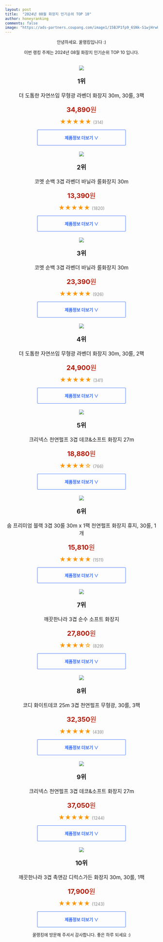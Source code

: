 ```yaml
---
layout: post
title:  "2024년 08월 화장지 인기순위 TOP 10"
author: honeyranking
comments: false
image: "https://ads-partners.coupang.com/image1/15BJP1fp9_6SNk-S1wjHrwUo3iCdSGSdnAgS7Io9_qFs7rIt2OU2jE6vHSKQ9ocKj7Kb0ozIeJZCVMJlGZ3uZ_KluLmw8bF5pE66Lg6eXr5jZcFUNERY3iE136GNnDXfXfuOY64BLMWoQlmkzZB2QeKFuR764pDa26SSE8xs8SQYffPCxQ20IRZXZBZf3FJX6EauGOaEpX4DgvUhzzT2TPbYnovHlUakLj8MJ1_JLqdTfshCAtiXIs06o-XH4O6do7p6i4d7QpGEJVHVRjLpygNsWI2dtm0SR0pQVI5VIatC0JuRDZAY4uTkJT315A=="
---
```

<p style="text-align: center;">안녕하세요. 꿀랭킹입니다 :)</p>
<p style="text-align: center;">이번 랭킹 주제는 2024년 08월 화장지 인기순위 TOP 10 입니다.</p><center><img src="https://ads-partners.coupang.com/image1/15BJP1fp9_6SNk-S1wjHrwUo3iCdSGSdnAgS7Io9_qFs7rIt2OU2jE6vHSKQ9ocKj7Kb0ozIeJZCVMJlGZ3uZ_KluLmw8bF5pE66Lg6eXr5jZcFUNERY3iE136GNnDXfXfuOY64BLMWoQlmkzZB2QeKFuR764pDa26SSE8xs8SQYffPCxQ20IRZXZBZf3FJX6EauGOaEpX4DgvUhzzT2TPbYnovHlUakLj8MJ1_JLqdTfshCAtiXIs06o-XH4O6do7p6i4d7QpGEJVHVRjLpygNsWI2dtm0SR0pQVI5VIatC0JuRDZAY4uTkJT315A==" style="margin-top:20px" /></center><p style="text-align: center; font-size: 20px"><b>1위</b></p><p style="text-align: center; font-size: 17px">더 도톰한 자연쓰임 무형광 라벤더 화장지 30m, 30롤, 3팩</p><p style="text-align: center;"><span style="color: #b61800; font-size: 22px;"><b>34,890</b>원</span></p><p style="text-align: center;"><span style="color: #ff9600; font-size: 20px;">★★★★★ </span><span style="color: #878787;">(314)</span></p><center><a href="https://link.coupang.com/re/AFFSDP?lptag=AF3899140&subid=honeyrank&pageKey=7751141383&itemId=15323733632&vendorItemId=82544059277&traceid=V0-153-a991ce2b85b1e98e&clickBeacon=7b6628b0-5b62-11ef-845a-8b10b7d85f92%7E3&requestid=20240816090000658022451826&token=31850C%7CMIXED"><div style="font-size: 14px; display: inline-block; padding: 15px 90px; color: #346aff; border-radius: 2px; border: 1px solid #346aff; cursor: pointer;"><b>제품정보 더보기 &or;</b></div></a></center><center><img src="https://ads-partners.coupang.com/image1/LhRANbtjT8L_PIXCLkE44AdPRVqX24rZw2qqhqN5jlU3yghoaRwhbPCEbX-7kNh8BwCK-0VOh9vFcB02zZEjiKBKWvFscnJkl__BQOGAgJXdDeiCNx5guRkULdgBHIv34A7xJ3Ksxk8QQkO9q0jIL24upG5CGSyp6DVsjCt3MDZzKJfPKhr0JECPwp_jbaysJWX6_Bp2HptMtIlgKq4qhe65BHoHWsRV4L-kXt5xIyyXw2hiC0q6c5nonPtRAh8KlFzcQMSx47xCIZsUaMSLWztAVEctvw4=" style="margin-top:20px" /></center><p style="text-align: center; font-size: 20px"><b>2위</b></p><p style="text-align: center; font-size: 17px">코멧 순백 3겹 라벤더 바닐라 롤화장지 30m</p><p style="text-align: center;"><span style="color: #b61800; font-size: 22px;"><b>13,390</b>원</span></p><p style="text-align: center;"><span style="color: #ff9600; font-size: 20px;">★★★★★ </span><span style="color: #878787;">(1820)</span></p><center><a href="https://link.coupang.com/re/AFFSDP?lptag=AF3899140&subid=honeyrank&pageKey=261192458&itemId=816702952&vendorItemId=5077941266&traceid=V0-153-5875e3f7a89a609b&requestid=20240816090000658022451826&token=31850C%7CMIXED"><div style="font-size: 14px; display: inline-block; padding: 15px 90px; color: #346aff; border-radius: 2px; border: 1px solid #346aff; cursor: pointer;"><b>제품정보 더보기 &or;</b></div></a></center><center><img src="https://ads-partners.coupang.com/image1/H3bEfZ5x-hJVDgYSHxSA7McqbZtrnQjO3NbUGB4VM5Lsn46VJkS5ANVd7hTTqP5jzRoCbxgSnTEepZp1vw8GofhAqbTKuftwpqZJl0UNxtbWtJmBsY94Rif8720XeZdXr30vk03cuLFs5HmMcOKJBgoRD4wbm7Lf_O03iMC6iWJFlSJPTVkp6VBeKalVfKcU6tY6Uu-i8cjIdJSh969LwuQ_wTLcuBC4XiOlUo7d2dbIb-B8ApbWHXQRYQNpI8kkbKCyY8ZRK-IyHui-BBwGXJWY89g0bLRsyoI=" style="margin-top:20px" /></center><p style="text-align: center; font-size: 20px"><b>3위</b></p><p style="text-align: center; font-size: 17px">코멧 순백 3겹 라벤더 바닐라 롤화장지 30m</p><p style="text-align: center;"><span style="color: #b61800; font-size: 22px;"><b>23,390</b>원</span></p><p style="text-align: center;"><span style="color: #ff9600; font-size: 20px;">★★★★★ </span><span style="color: #878787;">(926)</span></p><center><a href="https://link.coupang.com/re/AFFSDP?lptag=AF3899140&subid=honeyrank&pageKey=261192458&itemId=7633145557&vendorItemId=74924265429&traceid=V0-153-5875e3f7a89a609b&requestid=20240816090000658022451826&token=31850C%7CMIXED"><div style="font-size: 14px; display: inline-block; padding: 15px 90px; color: #346aff; border-radius: 2px; border: 1px solid #346aff; cursor: pointer;"><b>제품정보 더보기 &or;</b></div></a></center><center><img src="https://ads-partners.coupang.com/image1/yYsykEi6JQ0PXYu9yU5JLFiImiGNgxNIbxBdz2WmYWpIK8a0AIqRhqGVwlg5FzVJlLIwSjRteUiIBxMlFLSoiNyAk1iKgkaJ9usswK89izCzi15yKE5cyNtRNHliYPxTF6PoMdZDmhbkI7zcdmInd7N_1V7B-giJUeJtxXoWbxelMFErNd-7zTn-DQF5d_0kU3_AQQKpy8ZCqZqMZPgABPNVazdMpzBuoRwcP4j0k5JqW92ys0gkMpq_FI6OXipfrfGwreK53W7dNQr7-SzDWXjrW89h7_71Egij_pO1Gl5_Le7M7GvnkcUZwQNVIQ==" style="margin-top:20px" /></center><p style="text-align: center; font-size: 20px"><b>4위</b></p><p style="text-align: center; font-size: 17px">더 도톰한 자연쓰임 무형광 라벤더 화장지 30m, 30롤, 2팩</p><p style="text-align: center;"><span style="color: #b61800; font-size: 22px;"><b>24,900</b>원</span></p><p style="text-align: center;"><span style="color: #ff9600; font-size: 20px;">★★★★★ </span><span style="color: #878787;">(341)</span></p><center><a href="https://link.coupang.com/re/AFFSDP?lptag=AF3899140&subid=honeyrank&pageKey=7751141383&itemId=14903078683&vendorItemId=82141796390&traceid=V0-153-a991ce2b85b1e98e&clickBeacon=7b664fc0-5b62-11ef-9310-e01099963bda%7E3&requestid=20240816090000658022451826&token=31850C%7CMIXED"><div style="font-size: 14px; display: inline-block; padding: 15px 90px; color: #346aff; border-radius: 2px; border: 1px solid #346aff; cursor: pointer;"><b>제품정보 더보기 &or;</b></div></a></center><center><img src="https://ads-partners.coupang.com/image1/jq44OLm1eest8Md2jnCeGjBYvDiAwCxIK9KThN_g1uM7-_FYRAaJsFbN6lcHKdT2LBm_YgqcmqRSJaXgI2uVNrMiC64rW_abg-mgvwPzwayhEb0yEJsNsBYBEa9sJ6EfSqcSGZk8SHspSwPrYbgGpmopVr091iPsGJEves3BdT1EzMgPj3X-iLBq2245pRrvpUCyJfLM4keRjaI2VvapfQTDnMv_FHy5DYJwwk1GYBRp1x6yViJ1lMmOLLJ_5HRUerMh1EMmDEIf4VNVa5AELn0g1VfAvs0PtK4=" style="margin-top:20px" /></center><p style="text-align: center; font-size: 20px"><b>5위</b></p><p style="text-align: center; font-size: 17px">크리넥스 천연펄프 3겹 데코&소프트 화장지 27m</p><p style="text-align: center;"><span style="color: #b61800; font-size: 22px;"><b>18,880</b>원</span></p><p style="text-align: center;"><span style="color: #ff9600; font-size: 20px;">★★★★☆ </span><span style="color: #878787;">(766)</span></p><center><a href="https://link.coupang.com/re/AFFSDP?lptag=AF3899140&subid=honeyrank&pageKey=307020051&itemId=19395560867&vendorItemId=5375349551&traceid=V0-153-558510a4ee6de084&requestid=20240816090000658022451826&token=31850C%7CMIXED"><div style="font-size: 14px; display: inline-block; padding: 15px 90px; color: #346aff; border-radius: 2px; border: 1px solid #346aff; cursor: pointer;"><b>제품정보 더보기 &or;</b></div></a></center><center><img src="https://ads-partners.coupang.com/image1/PewEjpxeEnEatQzZPYx0H7_dhUF_DKSx0raCCugz0BhbexPhvgRxTB5qcEzLapzfJSx23QQNqf_pRR85GOV4uc87LC6vmzmGCHAG-HzRjA-q5OuBT01WKpej6t6Ve6LhcfTD9nr5N7gtmGZL8lmMLSNLrLWpqIgOS88SfGb5cmbskDAUULknEjvo3vASL8vCnx2GGREewnCzQ6tl1mPtU9VH8U_HCXoXMlXZY2K7goze-5DuqnOAEI7MzC-GLpMIVZMDKwWKhbKX-pREWPaxevfHt_Pr2pdDOFh2FMKrt2MUJp5ICe-aKrfBZ5Gg9s1-" style="margin-top:20px" /></center><p style="text-align: center; font-size: 20px"><b>6위</b></p><p style="text-align: center; font-size: 17px">숨 프리미엄 블랙 3겹 30롤 30m x 1팩 천연펄프 화장지 휴지, 30롤, 1개</p><p style="text-align: center;"><span style="color: #b61800; font-size: 22px;"><b>15,810</b>원</span></p><p style="text-align: center;"><span style="color: #ff9600; font-size: 20px;">★★★★★ </span><span style="color: #878787;">(1511)</span></p><center><a href="https://link.coupang.com/re/AFFSDP?lptag=AF3899140&subid=honeyrank&pageKey=5643570020&itemId=9211878042&vendorItemId=76497571987&traceid=V0-153-54792a740edd1bca&clickBeacon=7b664fc0-5b62-11ef-a11a-ed1232cd0599%7E3&requestid=20240816090000658022451826&token=31850C%7CMIXED"><div style="font-size: 14px; display: inline-block; padding: 15px 90px; color: #346aff; border-radius: 2px; border: 1px solid #346aff; cursor: pointer;"><b>제품정보 더보기 &or;</b></div></a></center><center><img src="https://ads-partners.coupang.com/image1/etthza_z9X-xyX_jelfQvLcqP_OZzBRhtB6plTErH7doMiAh1SXhBM0ht9tpAd-A_ebhIQvgU7TINf_yN8ccC7QPNjBV03RqPdgvL65aYFDAXvaPYGjAppx9abM4IotsQQN-H7IGW6mSC3MNEhXUNqcypQI9HkxdFLUwgHlXoZA2AhRcV6_q1SCSTVQcFVLOA0FWgNHduKtsdz5nTee0jgnVUnJ8cbICRKHS_cZYGUuZjlk0GOvV_vlB70cLtP9nbsWljX89gwHZDtNdkea4jOee-zmLyg3AMBzX" style="margin-top:20px" /></center><p style="text-align: center; font-size: 20px"><b>7위</b></p><p style="text-align: center; font-size: 17px">깨끗한나라 3겹 순수 소프트 화장지</p><p style="text-align: center;"><span style="color: #b61800; font-size: 22px;"><b>27,800</b>원</span></p><p style="text-align: center;"><span style="color: #ff9600; font-size: 20px;">★★★★☆ </span><span style="color: #878787;">(829)</span></p><center><a href="https://link.coupang.com/re/AFFSDP?lptag=AF3899140&subid=honeyrank&pageKey=6508878052&itemId=19841269468&vendorItemId=77264330499&traceid=V0-153-1e5b0e03d1716c23&requestid=20240816090000658022451826&token=31850C%7CMIXED"><div style="font-size: 14px; display: inline-block; padding: 15px 90px; color: #346aff; border-radius: 2px; border: 1px solid #346aff; cursor: pointer;"><b>제품정보 더보기 &or;</b></div></a></center><center><img src="https://ads-partners.coupang.com/image1/RFUbN2Hw-Buxq51uRJwjGKsWbYYkxHb4-01jtf1a_BgmLjG1SMnw4qQxH9E1l2cAn2IADAvy4vCrHGe0r-JEpsSvabf6riPDYQ0IUyOIb2t5KLa_FKHuB0zFxAAxOGW7hPTogAY6O5T0Y_g44Ve2mg87mzkL1bAvY5TI7v5E0VsE39ZZINQoaA6cZTYt8sAtk6vfBOmyxBCYOEugFSHpW45JRmUEYCAl4NRIcJ4fyuBgJPIgtqa2UEWNRyz87u2bdupPik2DsLQQkTCjiE53Nd_2SqXuBJgVnNV3XmiBr7s5FjaykXLNKNqReogtpA==" style="margin-top:20px" /></center><p style="text-align: center; font-size: 20px"><b>8위</b></p><p style="text-align: center; font-size: 17px">코디 화이트데코 25m 3겹 천연펄프 무형광, 30롤, 3팩</p><p style="text-align: center;"><span style="color: #b61800; font-size: 22px;"><b>32,350</b>원</span></p><p style="text-align: center;"><span style="color: #ff9600; font-size: 20px;">★★★★★ </span><span style="color: #878787;">(439)</span></p><center><a href="https://link.coupang.com/re/AFFSDP?lptag=AF3899140&subid=honeyrank&pageKey=5057538995&itemId=6826036910&vendorItemId=85767715062&traceid=V0-153-975e58b051cf9d84&clickBeacon=7b664fc0-5b62-11ef-8bb3-770ff6556033%7E3&requestid=20240816090000658022451826&token=31850C%7CMIXED"><div style="font-size: 14px; display: inline-block; padding: 15px 90px; color: #346aff; border-radius: 2px; border: 1px solid #346aff; cursor: pointer;"><b>제품정보 더보기 &or;</b></div></a></center><center><img src="https://ads-partners.coupang.com/image1/u0FvU2g7p3o71Np8u66vgvvnrNa7Lgb0nfgY3OpFdc1IDsVA4_Wv79FZDaJNluO355sjo5aWBaCsf6IJvkIgU2ZS3H_cho5GIb9Y3Pi7lnNg2LW5RIvgHgHzf3fpScWhQw3hyFkgeOaM-tir4_XM2GGOmQrok7bqXBZjPC2Ubd1NKF0V2aXhhYsoO4YZqLks2lZ0RTMMRbljOaI6RaXs2E9xqxtWf6OHL8a1XU8kX3zX0WsJ3ZTcvO99vzaBSEftb7PLX5RcEHnbeg3tmMQBtT3vbKlENCL6ALB3" style="margin-top:20px" /></center><p style="text-align: center; font-size: 20px"><b>9위</b></p><p style="text-align: center; font-size: 17px">크리넥스 천연펄프 3겹 데코&소프트 화장지 27m</p><p style="text-align: center;"><span style="color: #b61800; font-size: 22px;"><b>37,050</b>원</span></p><p style="text-align: center;"><span style="color: #ff9600; font-size: 20px;">★★★★★ </span><span style="color: #878787;">(1244)</span></p><center><a href="https://link.coupang.com/re/AFFSDP?lptag=AF3899140&subid=honeyrank&pageKey=307020051&itemId=19204543533&vendorItemId=70408942260&traceid=V0-153-558510a4ee6de084&requestid=20240816090000658022451826&token=31850C%7CMIXED"><div style="font-size: 14px; display: inline-block; padding: 15px 90px; color: #346aff; border-radius: 2px; border: 1px solid #346aff; cursor: pointer;"><b>제품정보 더보기 &or;</b></div></a></center><center><img src="https://ads-partners.coupang.com/image1/yAP6-Ca_xpvi6Tc2yGorGch5ewFPxI9i61O7FysbB7D2OTWgMUK-P8TU4h5z0hDVDOhlTPyFWNy4noWqkqdIR-xEaA3bGsecoEG2D_BTY_R0JDIy2OqgWlz8tG6pIEtcKrB-Ba35_KeULYXSZP1TitDt7Vv1Lnu_bjSr3_tlkyqFrOcZdnGwVvynE4d5-hD0shKBN1TZ92w_Mbb901mh4Hu64BMHh22p5j13m-lFgsZD4jTeZF9Gyp92jjPWZp8DS58FZUz0012XYGrS2nTpvRDgrv6ucHKcv4jpKEyrxesr1UK9wPzyQqcnFrCIiV4=" style="margin-top:20px" /></center><p style="text-align: center; font-size: 20px"><b>10위</b></p><p style="text-align: center; font-size: 17px">깨끗한나라 3겹 촉앤감 디럭스가든 화장지 30m, 30롤, 1팩</p><p style="text-align: center;"><span style="color: #b61800; font-size: 22px;"><b>17,900</b>원</span></p><p style="text-align: center;"><span style="color: #ff9600; font-size: 20px;">★★★★★ </span><span style="color: #878787;">(1243)</span></p><center><a href="https://link.coupang.com/re/AFFSDP?lptag=AF3899140&subid=honeyrank&pageKey=1421754182&itemId=2460350334&vendorItemId=88559218236&traceid=V0-153-4bea6fb7ed5b0ac7&clickBeacon=7b664fc0-5b62-11ef-819a-d45c0267dd79%7E3&requestid=20240816090000658022451826&token=31850C%7CMIXED"><div style="font-size: 14px; display: inline-block; padding: 15px 90px; color: #346aff; border-radius: 2px; border: 1px solid #346aff; cursor: pointer;"><b>제품정보 더보기 &or;</b></div></a></center><p style="text-align: center;">꿀랭킹에 방문해 주셔서 감사합니다. 좋은 하루 되세요 :)</p>